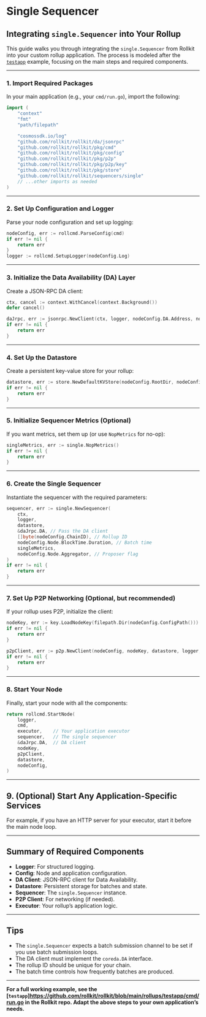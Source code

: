 # Single Sequencer

## Integrating `single.Sequencer` into Your Rollup

This guide walks you through integrating the `single.Sequencer` from Rollkit into your custom rollup application. The process is modeled after the [`testapp`](https://github.com/rollkit/rollkit/blob/main/rollups/testapp/cmd/run.go) example, focusing on the main steps and required components.

---

### 1. Import Required Packages

In your main application (e.g., your `cmd/run.go`), import the following:

```go
import (
    "context"
    "fmt"
    "path/filepath"

    "cosmossdk.io/log"
    "github.com/rollkit/rollkit/da/jsonrpc"
    "github.com/rollkit/rollkit/pkg/cmd"
    "github.com/rollkit/rollkit/pkg/config"
    "github.com/rollkit/rollkit/pkg/p2p"
    "github.com/rollkit/rollkit/pkg/p2p/key"
    "github.com/rollkit/rollkit/pkg/store"
    "github.com/rollkit/rollkit/sequencers/single"
    // ...other imports as needed
)
```

---

### 2. Set Up Configuration and Logger

Parse your node configuration and set up logging:

```go
nodeConfig, err := rollcmd.ParseConfig(cmd)
if err != nil {
    return err
}
logger := rollcmd.SetupLogger(nodeConfig.Log)
```

---

### 3. Initialize the Data Availability (DA) Layer

Create a JSON-RPC DA client:

```go
ctx, cancel := context.WithCancel(context.Background())
defer cancel()

daJrpc, err := jsonrpc.NewClient(ctx, logger, nodeConfig.DA.Address, nodeConfig.DA.AuthToken, nodeConfig.DA.Namespace)
if err != nil {
    return err
}
```

---

### 4. Set Up the Datastore

Create a persistent key-value store for your rollup:

```go
datastore, err := store.NewDefaultKVStore(nodeConfig.RootDir, nodeConfig.DBPath, "yourapp")
if err != nil {
    return err
}
```

---

### 5. Initialize Sequencer Metrics (Optional)

If you want metrics, set them up (or use `NopMetrics` for no-op):

```go
singleMetrics, err := single.NopMetrics()
if err != nil {
    return err
}
```

---

### 6. Create the Single Sequencer

Instantiate the sequencer with the required parameters:

```go
sequencer, err := single.NewSequencer(
    ctx,
    logger,
    datastore,
    &daJrpc.DA, // Pass the DA client
    []byte(nodeConfig.ChainID), // Rollup ID
    nodeConfig.Node.BlockTime.Duration, // Batch time
    singleMetrics,
    nodeConfig.Node.Aggregator, // Proposer flag
)
if err != nil {
    return err
}
```

---

### 7. Set Up P2P Networking (Optional, but recommended)

If your rollup uses P2P, initialize the client:

```go
nodeKey, err := key.LoadNodeKey(filepath.Dir(nodeConfig.ConfigPath()))
if err != nil {
    return err
}

p2pClient, err := p2p.NewClient(nodeConfig, nodeKey, datastore, logger, p2p.NopMetrics())
if err != nil {
    return err
}
```

---

### 8. Start Your Node

Finally, start your node with all the components:

```go
return rollcmd.StartNode(
    logger,
    cmd,
    executor,    // Your application executor
    sequencer,   // The single sequencer
    &daJrpc.DA,  // DA client
    nodeKey,
    p2pClient,
    datastore,
    nodeConfig,
)
```

---

## 9. (Optional) Start Any Application-Specific Services

For example, if you have an HTTP server for your executor, start it before the main node loop.

---

## Summary of Required Components

- **Logger**: For structured logging.
- **Config**: Node and application configuration.
- **DA Client**: JSON-RPC client for Data Availability.
- **Datastore**: Persistent storage for batches and state.
- **Sequencer**: The `single.Sequencer` instance.
- **P2P Client**: For networking (if needed).
- **Executor**: Your rollup’s application logic.

---

## Tips

- The `single.Sequencer` expects a batch submission channel to be set if you use batch submission loops.
- The DA client must implement the `coreda.DA` interface.
- The rollup ID should be unique for your chain.
- The batch time controls how frequently batches are produced.

---

**For a full working example, see the [`testapp`]<https://github.com/rollkit/rollkit/blob/main/rollups/testapp/cmd/run.go> in the Rollkit repo. Adapt the above steps to your own application’s needs.**
